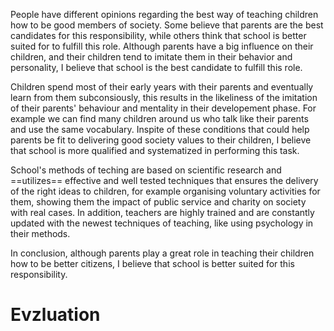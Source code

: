 People have different opinions regarding the best way of teaching children how to be good members of society. Some believe that parents are the best candidates for this responsibility, while others think that school is better suited for to fulfill this role. Although parents have a big influence on their children, and their children tend to imitate them in their behavior and personality, I believe that school is the best candidate to fulfill this role.

Children spend most of their early years with their parents and eventually learn from them subconsiously, this results in the likeliness of the imitation of their parents' behaviour and mentality in their developement phase. For example we can find many children around us who talk like their parents and use the same vocabulary. Inspite of these conditions that could help parents be fit to delivering good society values to their children, I believe that school is more qualified and systematized in performing this task.

School's methods of teching are based on scientific research and ==utilizes== effective and well tested techniques that ensures the delivery of the right ideas to children, for example organising voluntary activities for them, showing them the impact of public service and charity on society with real cases. In addition, teachers are highly trained and are constantly updated with the newest techniques of teaching, like using psychology in their methods.

In conclusion, although parents play a great role in teaching their children how to be better citizens, I believe that school is better suited for this responsibility.

# Evzluation
